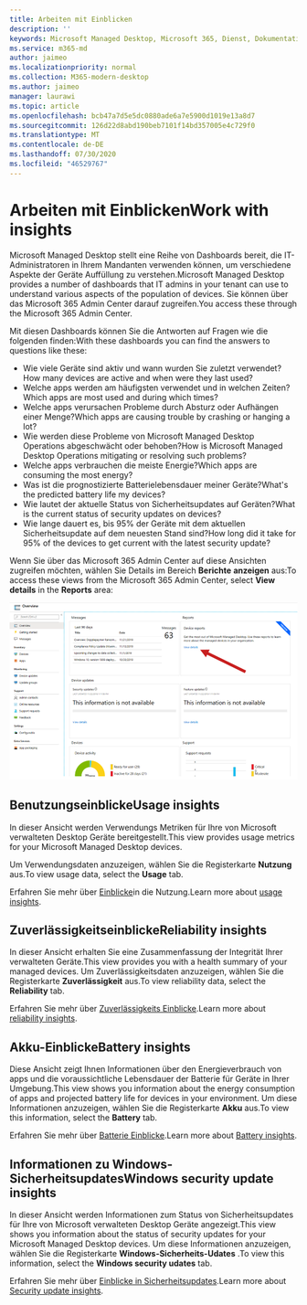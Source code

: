 ```yaml
---
title: Arbeiten mit Einblicken
description: ''
keywords: Microsoft Managed Desktop, Microsoft 365, Dienst, Dokumentation
ms.service: m365-md
author: jaimeo
ms.localizationpriority: normal
ms.collection: M365-modern-desktop
ms.author: jaimeo
manager: laurawi
ms.topic: article
ms.openlocfilehash: bcb47a7d5e5dc0880ade6a7e5900d1019e13a8d7
ms.sourcegitcommit: 126d22d8abd190beb7101f14bd357005e4c729f0
ms.translationtype: MT
ms.contentlocale: de-DE
ms.lasthandoff: 07/30/2020
ms.locfileid: "46529767"
---
```

# <a name="work-with-insights"></a><span data-ttu-id="2dd72-103">Arbeiten mit Einblicken</span><span class="sxs-lookup"><span data-stu-id="2dd72-103">Work with insights</span></span>

<span data-ttu-id="2dd72-104">Microsoft Managed Desktop stellt eine Reihe von Dashboards bereit, die IT-Administratoren in Ihrem Mandanten verwenden können, um verschiedene Aspekte der Geräte Auffüllung zu verstehen.</span><span class="sxs-lookup"><span data-stu-id="2dd72-104">Microsoft Managed Desktop provides a number of dashboards that IT admins in your tenant can use to understand various aspects of the population of devices.</span></span> <span data-ttu-id="2dd72-105">Sie können über das Microsoft 365 Admin Center darauf zugreifen.</span><span class="sxs-lookup"><span data-stu-id="2dd72-105">You access these through the Microsoft 365 Admin Center.</span></span>

<span data-ttu-id="2dd72-106">Mit diesen Dashboards können Sie die Antworten auf Fragen wie die folgenden finden:</span><span class="sxs-lookup"><span data-stu-id="2dd72-106">With these dashboards you can find the answers to questions like these:</span></span>

- <span data-ttu-id="2dd72-107">Wie viele Geräte sind aktiv und wann wurden Sie zuletzt verwendet?</span><span class="sxs-lookup"><span data-stu-id="2dd72-107">How many devices are active and when were they last used?</span></span>
- <span data-ttu-id="2dd72-108">Welche apps werden am häufigsten verwendet und in welchen Zeiten?</span><span class="sxs-lookup"><span data-stu-id="2dd72-108">Which apps are most used and during which times?</span></span>
- <span data-ttu-id="2dd72-109">Welche apps verursachen Probleme durch Absturz oder Aufhängen einer Menge?</span><span class="sxs-lookup"><span data-stu-id="2dd72-109">Which apps are causing trouble by crashing or hanging a lot?</span></span>
- <span data-ttu-id="2dd72-110">Wie werden diese Probleme von Microsoft Managed Desktop Operations abgeschwächt oder behoben?</span><span class="sxs-lookup"><span data-stu-id="2dd72-110">How is Microsoft Managed Desktop Operations mitigating or resolving such problems?</span></span>
- <span data-ttu-id="2dd72-111">Welche apps verbrauchen die meiste Energie?</span><span class="sxs-lookup"><span data-stu-id="2dd72-111">Which apps are consuming the most energy?</span></span>
- <span data-ttu-id="2dd72-112">Was ist die prognostizierte Batterielebensdauer meiner Geräte?</span><span class="sxs-lookup"><span data-stu-id="2dd72-112">What's the predicted battery life my devices?</span></span>
- <span data-ttu-id="2dd72-113">Wie lautet der aktuelle Status von Sicherheitsupdates auf Geräten?</span><span class="sxs-lookup"><span data-stu-id="2dd72-113">What is the current status of security updates on devices?</span></span>
- <span data-ttu-id="2dd72-114">Wie lange dauert es, bis 95% der Geräte mit dem aktuellen Sicherheitsupdate auf dem neuesten Stand sind?</span><span class="sxs-lookup"><span data-stu-id="2dd72-114">How long did it take for 95% of the devices to get current with the latest security update?</span></span>

<span data-ttu-id="2dd72-115">Wenn Sie über das Microsoft 365 Admin Center auf diese Ansichten zugreifen möchten, wählen Sie Details im Bereich **Berichte** **anzeigen** aus:</span><span class="sxs-lookup"><span data-stu-id="2dd72-115">To access these views from the Microsoft 365 Admin Center, select **View details** in the **Reports** area:</span></span>

![Admin Center mit Berichtsbereich in der oberen rechten Ecke, einschließlich der Geräte Berichts Karte und des Links "Details anzeigen".](../../media/insights_overview.png)



## <a name="usage-insights"></a><span data-ttu-id="2dd72-117">Benutzungseinblicke</span><span class="sxs-lookup"><span data-stu-id="2dd72-117">Usage insights</span></span>
<span data-ttu-id="2dd72-118">In dieser Ansicht werden Verwendungs Metriken für Ihre von Microsoft verwalteten Desktop Geräte bereitgestellt.</span><span class="sxs-lookup"><span data-stu-id="2dd72-118">This view provides usage metrics for your Microsoft Managed Desktop devices.</span></span> 

<span data-ttu-id="2dd72-119">Um Verwendungsdaten anzuzeigen, wählen Sie die Registerkarte **Nutzung** aus.</span><span class="sxs-lookup"><span data-stu-id="2dd72-119">To view usage data, select the **Usage** tab.</span></span>

<span data-ttu-id="2dd72-120">Erfahren Sie mehr über [Einblicke](usage-insights.md)in die Nutzung.</span><span class="sxs-lookup"><span data-stu-id="2dd72-120">Learn more about [usage insights](usage-insights.md).</span></span>

## <a name="reliability-insights"></a><span data-ttu-id="2dd72-121">Zuverlässigkeitseinblicke</span><span class="sxs-lookup"><span data-stu-id="2dd72-121">Reliability insights</span></span>
<span data-ttu-id="2dd72-122">In dieser Ansicht erhalten Sie eine Zusammenfassung der Integrität Ihrer verwalteten Geräte.</span><span class="sxs-lookup"><span data-stu-id="2dd72-122">This view provides you with a health summary of your managed devices.</span></span> <span data-ttu-id="2dd72-123">Um Zuverlässigkeitsdaten anzuzeigen, wählen Sie die Registerkarte **Zuverlässigkeit** aus.</span><span class="sxs-lookup"><span data-stu-id="2dd72-123">To view reliability data, select the **Reliability** tab.</span></span>

<span data-ttu-id="2dd72-124">Erfahren Sie mehr über [Zuverlässigkeits Einblicke](reliability-insights.md).</span><span class="sxs-lookup"><span data-stu-id="2dd72-124">Learn more about [reliability insights](reliability-insights.md).</span></span>

## <a name="battery-insights"></a><span data-ttu-id="2dd72-125">Akku-Einblicke</span><span class="sxs-lookup"><span data-stu-id="2dd72-125">Battery insights</span></span>
<span data-ttu-id="2dd72-126">Diese Ansicht zeigt Ihnen Informationen über den Energieverbrauch von apps und die voraussichtliche Lebensdauer der Batterie für Geräte in Ihrer Umgebung.</span><span class="sxs-lookup"><span data-stu-id="2dd72-126">This view shows you information about the energy consumption of apps and projected battery life for devices in your environment.</span></span> <span data-ttu-id="2dd72-127">Um diese Informationen anzuzeigen, wählen Sie die Registerkarte **Akku** aus.</span><span class="sxs-lookup"><span data-stu-id="2dd72-127">To view this information, select the **Battery** tab.</span></span>

<span data-ttu-id="2dd72-128">Erfahren Sie mehr über [Batterie Einblicke](battery-insights.md).</span><span class="sxs-lookup"><span data-stu-id="2dd72-128">Learn more about [Battery insights](battery-insights.md).</span></span>

## <a name="windows-security-update-insights"></a><span data-ttu-id="2dd72-129">Informationen zu Windows-Sicherheitsupdates</span><span class="sxs-lookup"><span data-stu-id="2dd72-129">Windows security update insights</span></span>

<span data-ttu-id="2dd72-130">In dieser Ansicht werden Informationen zum Status von Sicherheitsupdates für Ihre von Microsoft verwalteten Desktop Geräte angezeigt.</span><span class="sxs-lookup"><span data-stu-id="2dd72-130">This view shows you information about the status of security updates for your Microsoft Managed Desktop devices.</span></span> <span data-ttu-id="2dd72-131">Um diese Informationen anzuzeigen, wählen Sie die Registerkarte **Windows-Sicherheits-Udates** .</span><span class="sxs-lookup"><span data-stu-id="2dd72-131">To view this information, select the **Windows security udates** tab.</span></span>

<span data-ttu-id="2dd72-132">Erfahren Sie mehr über [Einblicke in Sicherheitsupdates](security-update-insights.md).</span><span class="sxs-lookup"><span data-stu-id="2dd72-132">Learn more about [Security update insights](security-update-insights.md).</span></span>
